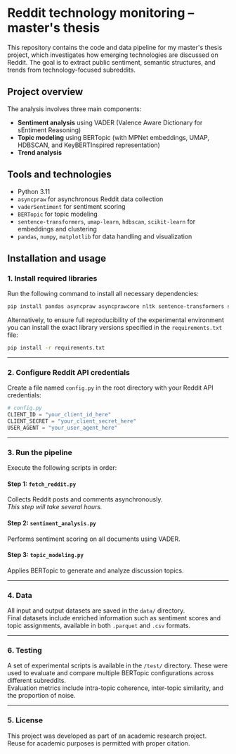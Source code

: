 # Reddit technology monitoring – master's thesis

This repository contains the code and data pipeline for my master's thesis project, which investigates how emerging technologies are discussed on Reddit. The goal is to extract public sentiment, semantic structures, and trends from technology-focused subreddits.

## Project overview

The analysis involves three main components:

- **Sentiment analysis** using VADER (Valence Aware Dictionary for sEntiment Reasoning)
- **Topic modeling** using BERTopic (with MPNet embeddings, UMAP, HDBSCAN, and KeyBERTInspired representation)
- **Trend analysis**

## Tools and technologies

- Python 3.11
- `asyncpraw` for asynchronous Reddit data collection
- `vaderSentiment` for sentiment scoring
- `BERTopic` for topic modeling
- `sentence-transformers`, `umap-learn`, `hdbscan`, `scikit-learn` for embeddings and clustering
- `pandas`, `numpy`, `matplotlib` for data handling and visualization

## Installation and usage

### 1. Install required libraries

Run the following command to install all necessary dependencies:

```bash
pip install pandas asyncpraw asyncprawcore nltk sentence-transformers scikit-learn umap-learn hdbscan bertopic torch
```

Alternatively, to ensure full reproducibility of the experimental environment you can install the exact library versions specified in the `requirements.txt` file:

```bash
pip install -r requirements.txt
```

---

### 2. Configure Reddit API credentials

Create a file named `config.py` in the root directory with your Reddit API credentials:

```python
# config.py
CLIENT_ID = "your_client_id_here"
CLIENT_SECRET = "your_client_secret_here"
USER_AGENT = "your_user_agent_here"
```

---

### 3. Run the pipeline

Execute the following scripts in order:

#### Step 1: `fetch_reddit.py`  
Collects Reddit posts and comments asynchronously.  
*This step will take several hours.*

#### Step 2: `sentiment_analysis.py`  
Performs sentiment scoring on all documents using VADER.

#### Step 3: `topic_modeling.py`  
Applies BERTopic to generate and analyze discussion topics.

---

### 4. Data

All input and output datasets are saved in the `data/` directory.  
Final datasets include enriched information such as sentiment scores and topic assignments, available in both `.parquet` and `.csv` formats.

---

### 6. Testing

A set of experimental scripts is available in the `/test/` directory. These were used to evaluate and compare multiple BERTopic configurations across different subreddits.  
Evaluation metrics include intra-topic coherence, inter-topic similarity, and the proportion of noise.

---

### 5. License

This project was developed as part of an academic research project.  
Reuse for academic purposes is permitted with proper citation.
